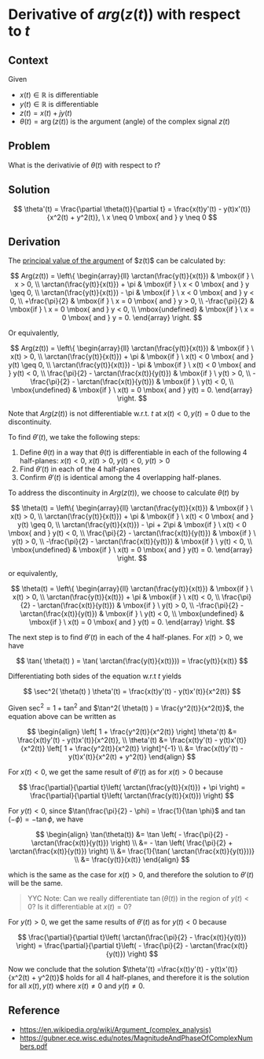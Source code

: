 # Derivative of $arg(z(t))$ with respect to $t$

## Context
Given

* $x(t) \in \mathbb{R}$ is differentiable
* $y(t) \in \mathbb{R}$ is differentiable
* $z(t) = x(t) + jy(t)$
* $\theta(t) = \arg(z(t))$ is the argument (angle) of the complex signal $z(t)$

## Problem
What is the derivativie of $\theta(t)$ with respect to $t$?

## Solution

$$
\theta'(t) = \frac{\partial \theta(t)}{\partial t} = \frac{x(t)y'(t) - y(t)x'(t)}{x^2(t) + y^2(t)}, \ x \neq 0 \mbox{ and } y \neq 0
$$

## Derivation

The [principal value of the argument](https://en.wikipedia.org/wiki/Argument_(complex_analysis)#Principal_value) of $z(t)$ can be calculated by:

$$
Arg(z(t)) = \left\{
\begin{array}{ll}
   \arctan(\frac{y(t)}{x(t)}) & \mbox{if } \ x > 0, \\
   \arctan(\frac{y(t)}{x(t)}) + \pi & \mbox{if } \ x < 0 \mbox{ and } y \geq 0, \\
   \arctan(\frac{y(t)}{x(t)}) - \pi & \mbox{if } \ x < 0 \mbox{ and } y < 0, \\
   +\frac{\pi}{2} & \mbox{if } \ x = 0 \mbox{ and } y > 0, \\
   -\frac{\pi}{2} & \mbox{if } \ x = 0 \mbox{ and } y < 0, \\
   \mbox{undefined} & \mbox{if } \ x = 0 \mbox{ and } y = 0.
\end{array}
\right.
$$

Or equivalently,

$$
Arg(z(t)) = \left\{
\begin{array}{ll}
   \arctan(\frac{y(t)}{x(t)}) & \mbox{if } \ x(t) > 0, \\
   \arctan(\frac{y(t)}{x(t)}) + \pi & \mbox{if } \ x(t) < 0 \mbox{ and } y(t) \geq 0, \\
   \arctan(\frac{y(t)}{x(t)}) - \pi & \mbox{if } \ x(t) < 0 \mbox{ and } y(t) < 0, \\
   \frac{\pi}{2} - \arctan(\frac{x(t)}{y(t)}) & \mbox{if } \ y(t) > 0, \\
   -\frac{\pi}{2} - \arctan(\frac{x(t)}{y(t)}) & \mbox{if } \ y(t) < 0, \\
   \mbox{undefined} & \mbox{if } \ x(t) = 0 \mbox{ and } y(t) = 0.
\end{array}
\right.
$$

Note that $Arg(z(t))$ is not differentiable w.r.t. $t$ at $x(t) < 0, y(t) = 0$ due to the discontinuity. 

To find $\theta'(t)$, we take the following steps:

1. Define $\theta(t)$ in a way that $\theta(t)$ is differentiable in each of the following 4 half-planes: $x(t) < 0$, $x(t) > 0$, $y(t) < 0$, $y(t) > 0$
2. Find $\theta'(t)$ in each of the 4 half-planes
3. Confirm $\theta'(t)$ is identical among the 4 overlapping half-planes.

To address the discontinuity in $Arg(z(t))$, we choose to calculate $\theta(t)$ by

$$
\theta(t) = \left\{
\begin{array}{ll}
   \arctan(\frac{y(t)}{x(t)}) & \mbox{if } \ x(t) > 0, \\
   \arctan(\frac{y(t)}{x(t)}) + \pi & \mbox{if } \ x(t) < 0 \mbox{ and } y(t) \geq 0, \\
   \arctan(\frac{y(t)}{x(t)}) - \pi + 2\pi & \mbox{if } \ x(t) < 0 \mbox{ and } y(t) < 0, \\
   \frac{\pi}{2} - \arctan(\frac{x(t)}{y(t)}) & \mbox{if } \ y(t) > 0, \\
   -\frac{\pi}{2} - \arctan(\frac{x(t)}{y(t)}) & \mbox{if } \ y(t) < 0, \\
   \mbox{undefined} & \mbox{if } \ x(t) = 0 \mbox{ and } y(t) = 0.
\end{array}
\right.
$$

or equivalently,

$$
\theta(t) = \left\{
\begin{array}{ll}
   \arctan(\frac{y(t)}{x(t)}) & \mbox{if } \ x(t) > 0, \\
   \arctan(\frac{y(t)}{x(t)}) + \pi & \mbox{if } \ x(t) < 0, \\
   \frac{\pi}{2} - \arctan(\frac{x(t)}{y(t)}) & \mbox{if } \ y(t) > 0, \\
   -\frac{\pi}{2} - \arctan(\frac{x(t)}{y(t)}) & \mbox{if } \ y(t) < 0, \\
   \mbox{undefined} & \mbox{if } \ x(t) = 0 \mbox{ and } y(t) = 0.
\end{array}
\right.
$$

The next step is to find $\theta'(t)$ in each of the 4 half-planes. For $x(t)>0$, we have

$$
\tan( \theta(t) ) = \tan( \arctan(\frac{y(t)}{x(t)})) = \frac{y(t)}{x(t)}
$$

Differentiating both sides of the equation w.r.t $t$ yields

$$
\sec^2( \theta(t) ) \theta'(t) = \frac{x(t)y'(t) - y(t)x'(t)}{x^2(t)}
$$

Given $\sec^2 = 1 + \tan^2$ and $\tan^2( \theta(t) ) = \frac{y^2(t)}{x^2(t)}$, the equation above can be written as

$$
\begin{align}
\left[ 1 + \frac{y^2(t)}{x^2(t)} \right] \theta'(t) &= \frac{x(t)y'(t) - y(t)x'(t)}{x^2(t)}, \\
\theta'(t) &= \frac{x(t)y'(t) - y(t)x'(t)}{x^2(t)} \left[ 1 + \frac{y^2(t)}{x^2(t)} \right]^{-1} \\
&= \frac{x(t)y'(t) - y(t)x'(t)}{x^2(t) + y^2(t)}
\end{align}
$$

For $x(t) < 0$, we get the same result of $\theta'(t)$ as for $x(t) >0$ because

$$
\frac{\partial}{\partial t}\left( \arctan(\frac{y(t)}{x(t)}) + \pi  \right) = \frac{\partial}{\partial t}\left( \arctan(\frac{y(t)}{x(t)}) \right)
$$

For $y(t) < 0$, since $\tan(\frac{\pi}{2} - \phi) = \frac{1}{\tan \phi}$ and $\tan(- \phi)= - \tan \phi$, we have 

$$
\begin{align}
\tan(\theta(t)) &= \tan \left( - \frac{\pi}{2} - \arctan(\frac{x(t)}{y(t)}) \right) \\
&= - \tan \left( \frac{\pi}{2} + \arctan(\frac{x(t)}{y(t)}) \right) \\
&= \frac{1}{\tan( \arctan(\frac{x(t)}{y(t)}))} \\
&= \frac{y(t)}{x(t)}
\end{align}
$$

which is the same as the case for $x(t) > 0$, and therefore the solution to $\theta'(t)$ will be the same.

> YYC Note:
> Can we really differentiate $\tan(\theta(t))$ in the region of $y(t) < 0$? Is it differentiable at  $x(t) = 0$?

For $y(t) > 0$, we get the same results of $\theta'(t)$ as for $y(t) < 0$ because

$$
\frac{\partial}{\partial t}\left( \arctan(\frac{\pi}{2} - \frac{x(t)}{y(t)})  \right) = \frac{\partial}{\partial t}\left( - \frac{\pi}{2} - \arctan(\frac{x(t)}{y(t)}) \right)
$$

Now we conclude that the solution   $\theta'(t) =\frac{x(t)y'(t) - y(t)x'(t)}{x^2(t) + y^2(t)}$ holds for all 4 half-planes, and therefore it is the solution for all $x(t), y(t)$ where $x(t) \neq 0$ and $y(t) \neq 0$.


## Reference

* https://en.wikipedia.org/wiki/Argument_(complex_analysis)
* https://gubner.ece.wisc.edu/notes/MagnitudeAndPhaseOfComplexNumbers.pdf